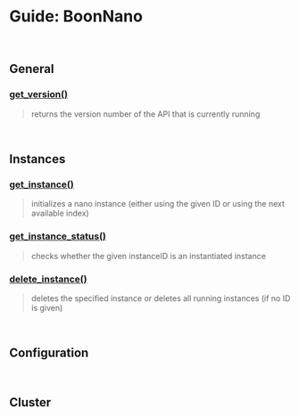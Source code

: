 # Guide: BoonNano
<br/>

## General
### [get_version()](../Functions/get_version.md)
>returns the version number of the API that is currently running

<br/>

## Instances
### [get_instance()](../Functions/get_instance.md)
>initializes a nano instance (either using the given ID or using the next available index)

### [get_instance_status()](../Functions/get_instance_status.md)
>checks whether the given instanceID is an instantiated instance

### [delete_instance()](../Functions/delete_instance.md)
>deletes the specified instance or deletes all running instances (if no ID is given)

<br/>

## Configuration

<br/>

## Cluster
